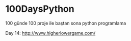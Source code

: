 # 100DaysPython
100 günde 100 proje ile baştan sona python programlama

Day 14: http://www.higherlowergame.com/
